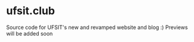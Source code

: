 # ufsit.club
Source code for UFSIT's new and revamped website and blog :) Previews will be added soon


